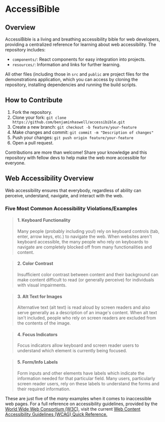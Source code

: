 # AccessiBible

## Overview
AccessiBible is a living and breathing accessibility bible for web developers, providing a centralized reference for learning about web accessibility. The repository includes:

- `components/`: React components for easy integration into projects.
- `resources/`: Information and links for further learning.

All other files (including those in `src` and `public` are project files for the demonstrations application, which you can access by cloning the repository, installing dependencies and running the build scripts.

## How to Contribute
1. Fork the repository.
2. Clone your fork: `git clone https://github.com/benjaminhaswell/accessibible.git`
3. Create a new branch: `git checkout -b feature/your-feature`
4. Make changes and commit: `git commit -m "Description of changes"`
5. Push your changes: `git push origin feature/your-feature`
6. Open a pull request.

Contributions are more than welcome! Share your knowledge and this repository with fellow devs to help make the web more accessible for everyone.

## Web Accessibility Overview
Web accessibility ensures that everybody, regardless of ability can perceive, understand, navigate, and interact with the web.

### Five Most Common Accessibility Violations/Examples

> #### 1. Keyboard Functionality
> 
> Many people (probably including you!) rely on keyboard controls (tab, enter, arrow keys, etc.) to navigate the web. When websites aren't keyboard accessible, the many people who rely on keyboards to navigate are completely blocked off from many functionalities and content.

> #### 2. Color Contrast
> 
> Insufficient color contrast between content and their background can make content difficult to read (or generally perceive) for individuals with visual impairments.

> #### 3. Alt Text for Images
> 
> Alternative text (alt text) is read aloud by screen readers and also serve generally as a description of an image's content. When alt text isn't included, people who rely on screen readers are excluded from the contents of the image.

> #### 4. Focus Indicators
> 
> Focus indicators allow keyboard and screen reader users to understand which element is currently being focused.

> #### 5. Form/Info Labels
> 
> Form inputs and other elements have labels which indicate the information needed for that particular field. Many users, particularly screen reader users, rely on these labels to understand the forms and their required information.

These are just five of the _many_ examples when it comes to inaccessible web pages. For a full reference on accessibility guidelines, provided by the [World Wide Web Consortium (W3C)](https://www.w3.org/WAI/WCAG22/quickref/), visit the current [Web Content Accessibility Guidelines (WCAG) Quick Reference.](https://www.w3.org/WAI/WCAG22/quickref/)
